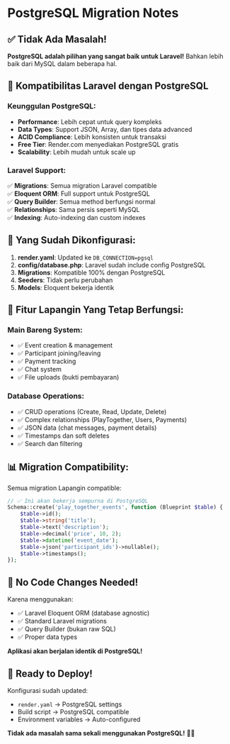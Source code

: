 # PostgreSQL Migration Notes

## ✅ Tidak Ada Masalah!

**PostgreSQL adalah pilihan yang sangat baik untuk Laravel!** Bahkan lebih baik dari MySQL dalam beberapa hal.

## 🔄 Kompatibilitas Laravel dengan PostgreSQL

### Keunggulan PostgreSQL:
- **Performance**: Lebih cepat untuk query kompleks
- **Data Types**: Support JSON, Array, dan tipes data advanced
- **ACID Compliance**: Lebih konsisten untuk transaksi
- **Free Tier**: Render.com menyediakan PostgreSQL gratis
- **Scalability**: Lebih mudah untuk scale up

### Laravel Support:
✅ **Migrations**: Semua migration Laravel compatible  
✅ **Eloquent ORM**: Full support untuk PostgreSQL  
✅ **Query Builder**: Semua method berfungsi normal  
✅ **Relationships**: Sama persis seperti MySQL  
✅ **Indexing**: Auto-indexing dan custom indexes  

## 🚀 Yang Sudah Dikonfigurasi:

1. **render.yaml**: Updated ke `DB_CONNECTION=pgsql`
2. **config/database.php**: Laravel sudah include config PostgreSQL
3. **Migrations**: Kompatible 100% dengan PostgreSQL
4. **Seeders**: Tidak perlu perubahan
5. **Models**: Eloquent bekerja identik

## 🎯 Fitur Lapangin Yang Tetap Berfungsi:

### Main Bareng System:
- ✅ Event creation & management
- ✅ Participant joining/leaving  
- ✅ Payment tracking
- ✅ Chat system
- ✅ File uploads (bukti pembayaran)

### Database Operations:
- ✅ CRUD operations (Create, Read, Update, Delete)
- ✅ Complex relationships (PlayTogether, Users, Payments)
- ✅ JSON data (chat messages, payment details)
- ✅ Timestamps dan soft deletes
- ✅ Search dan filtering

## 📊 Migration Compatibility:

Semua migration Lapangin compatible:
```php
// ✅ Ini akan bekerja sempurna di PostgreSQL
Schema::create('play_together_events', function (Blueprint $table) {
    $table->id();
    $table->string('title');
    $table->text('description');
    $table->decimal('price', 10, 2);
    $table->datetime('event_date');
    $table->json('participant_ids')->nullable();
    $table->timestamps();
});
```

## 🔧 No Code Changes Needed!

Karena menggunakan:
- ✅ Laravel Eloquent ORM (database agnostic)
- ✅ Standard Laravel migrations
- ✅ Query Builder (bukan raw SQL)
- ✅ Proper data types

**Aplikasi akan berjalan identik di PostgreSQL!**

## 🎉 Ready to Deploy!

Konfigurasi sudah updated:
- `render.yaml` → PostgreSQL settings
- Build script → PostgreSQL compatible  
- Environment variables → Auto-configured

**Tidak ada masalah sama sekali menggunakan PostgreSQL!** 🐘✨